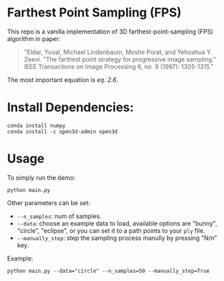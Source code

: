 # Farthest Point Sampling (FPS)
This repo is a vanilla implementation of 3D farthest-point-sampling (FPS) algorithm in paper:
>"Eldar, Yuval, Michael Lindenbaum, Moshe Porat, and Yehoshua Y. Zeevi. "The farthest point strategy for progressive image sampling." IEEE Transactions on Image Processing 6, no. 9 (1997): 1305-1315."

The most important equation is _eq. 2.6_.


# Install Dependencies:
```
conda install numpy
conda install -c open3d-admin open3d 
```

# Usage
To simply run the demo:
```
python main.py
```

Other parameters can be set:

- `--n_samples`: num of samples.
- `--data`: choose an example data to load, available options are "bunny", "circle", "eclipse", or you can set it to a path points to your `ply` file.
- `--manually_step`: step the sampling process manully by pressing "N/n" key.

Example:
```
python main.py --data="circle" --n_samples=50 --manually_step=True
```
